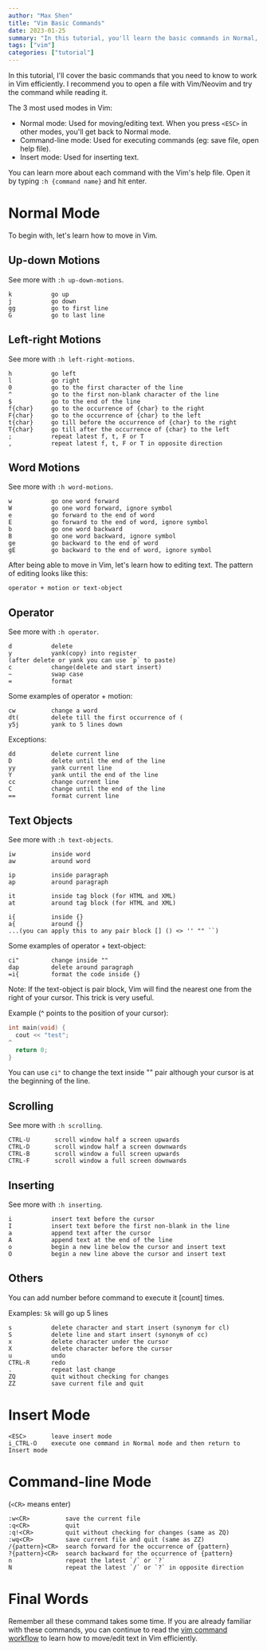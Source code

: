 ```yaml
---
author: "Max Shen"
title: "Vim Basic Commands"
date: 2023-01-25
summary: "In this tutorial, you'll learn the basic commands in Normal, Command-line and Insert mode that you need to know to work in Vim efficiently."
tags: ["vim"]
categories: ["tutorial"]
---
```


In this tutorial, I'll cover the basic commands that you need to know to work in Vim efficiently. I recommend you to open a file with Vim/Neovim and try the command while reading it.

The 3 most used modes in Vim:

- Normal mode: Used for moving/editing text. When you press `<ESC>` in other modes, you'll get back to Normal mode.
- Command-line mode: Used for executing commands (eg: save file, open help file).
- Insert mode: Used for inserting text.

You can learn more about each command with the Vim's help file. Open it by typing `:h {command name}` and hit enter. 

# Normal Mode

To begin with, let's learn how to move in Vim.

## Up-down Motions

See more with `:h up-down-motions`.

```text
k           go up
j           go down
gg          go to first line
G           go to last line
```

## Left-right Motions

See more with `:h left-right-motions`.

```text
h           go left 
l           go right 
0           go to the first character of the line
^			go to the first non-blank character of the line
$           go to the end of the line
f{char}		go to the occurrence of {char} to the right
F{char}		go to the occurrence of {char} to the left
t{char}		go till before the occurrence of {char} to the right
T{char}		go till after the occurrence of {char} to the left
;			repeat latest f, t, F or T
,			repeat latest f, t, F or T in opposite direction
```

## Word Motions

See more with `:h word-motions`.

```text
w			go one word forward
W			go one word forward, ignore symbol
e			go forward to the end of word
E			go forward to the end of word, ignore symbol
b			go one word backward
B			go one word backward, ignore symbol
ge			go backward to the end of word
gE			go backward to the end of word, ignore symbol
```

After being able to move in Vim, let's learn how to editing text. The pattern of editing looks like this:

```text
operator + motion or text-object
```

## Operator

See more with `:h operator`.

```text
d           delete
y           yank(copy) into register
(after delete or yank you can use `p` to paste)
c           change(delete and start insert)
~           swap case
=           format
```

Some examples of operator + motion:
```text
cw          change a word
dt(         delete till the first occurrence of (
y5j         yank to 5 lines down
```

Exceptions:
```text
dd          delete current line
D           delete until the end of the line
yy          yank current line
Y           yank until the end of the line
cc          change current line
C           change until the end of the line
==          format current line
```

## Text Objects

See more with `:h text-objects`.

```text
iw          inside word
aw          around word 

ip          inside paragraph
ap          around paragraph 

it          inside tag block (for HTML and XML)
at          around tag block (for HTML and XML)

i{          inside {}
a{          around {}
...(you can apply this to any pair block [] () <> '' "" ``)
```

Some examples of operator + text-object:

```text
ci"         change inside ""
dap         delete around paragraph
=i{         format the code inside {}
```

Note: If the text-object is pair block, Vim will find the nearest one from the right of your cursor. This trick is very useful.

Example (^ points to the position of your cursor):

```cpp
int main(void) {
  cout << "test";
^
  return 0;
}
```

You can use `ci"` to change the text inside "" pair although your cursor is at the beginning of the line.

## Scrolling

See more with `:h scrolling`.

```text
CTRL-U       scroll window half a screen upwards
CTRL-D       scroll window half a screen downwards
CTRL-B       scroll window a full screen upwards
CTRL-F       scroll window a full screen downwards
```

## Inserting

See more with `:h inserting`.

```text
i           insert text before the cursor
I           insert text before the first non-blank in the line
a           append text after the cursor
A           append text at the end of the line
o           begin a new line below the cursor and insert text
O           begin a new line above the cursor and insert text
```

## Others

You can add number before command to execute it [count] times.

Examples: `5k` will go up 5 lines

```text
s           delete character and start insert (synonym for cl)
S           delete line and start insert (synonym of cc)
x           delete character under the cursor
X           delete character before the cursor
u           undo
CTRL-R      redo
.           repeat last change 
ZQ          quit without checking for changes
ZZ          save current file and quit
```

# Insert Mode

```text
<ESC>       leave insert mode
i_CTRL-O    execute one command in Normal mode and then return to Insert mode
```

# Command-line Mode

(`<CR>` means enter)
```text
:w<CR>          save the current file
:q<CR>          quit
:q!<CR>         quit without checking for changes (same as ZQ)
:wq<CR>         save current file and quit (same as ZZ)
/{pattern}<CR>  search forward for the occurrence of {pattern}
?{pattern}<CR>  search backward for the occurrence of {pattern}
n			    repeat the latest `/` or `?`
N			    repeat the latest `/` or `?` in opposite direction
```

# Final Words

Remember all these command takes some time. If you are already familiar with these commands, you can continue to read the [vim command workflow](/posts/vim-command-workflow) to learn how to move/edit text in Vim efficiently.
